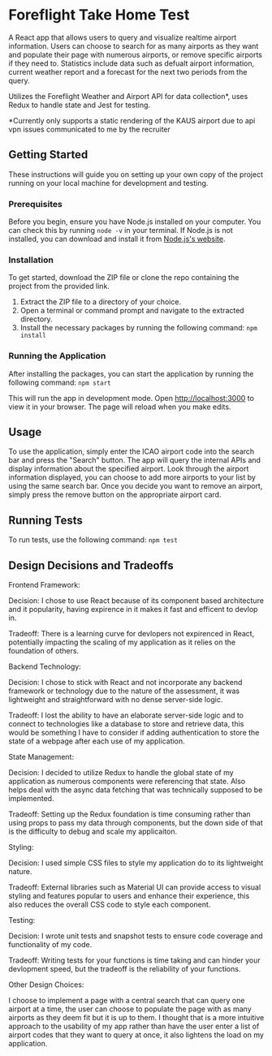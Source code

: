 # Foreflight Take Home Test
A React app that allows users to query and visualize realtime airport information. Users can choose to search for as many airports as they want and populate their page with numerous airports, or remove specific airports if they need to. Statistics include data such as defualt airport information, current weather report and a forecast for the next two periods from the query.

Utilizes the Foreflight Weather and Airport API for data collection*, uses Redux to handle state and Jest for testing.

*Currently only supports a static rendering of the KAUS airport due to api vpn issues communicated to me by the recruiter

## Getting Started

These instructions will guide you on setting up your own copy of the project running on your local machine for development and testing.

### Prerequisites

Before you begin, ensure you have Node.js installed on your computer. You can check this by running `node -v` in your terminal. If Node.js is not installed, you can download and install it from [Node.js's website](https://nodejs.org/).

### Installation

To get started, download the ZIP file or clone the repo containing the project from the provided link.

1. Extract the ZIP file to a directory of your choice.
2. Open a terminal or command prompt and navigate to the extracted directory.
3. Install the necessary packages by running the following command: 
```npm install```

### Running the Application

After installing the packages, you can start the application by running the following command: 
```npm start```

This will run the app in development mode. Open [http://localhost:3000](http://localhost:3000) to view it in your browser. The page will reload when you make edits.

## Usage

To use the application, simply enter the ICAO airport code into the search bar and press the "Search" button. The app will query the internal APIs and display information about the specified airport. Look through the airport information displayed, you can choose to add more airports to your list by using the same search bar. Once you decide you want to remove an airport, simply press the remove button on the appropriate airport card.

## Running Tests

To run tests, use the following command: 
```npm test```

## Design Decisions and Tradeoffs

Frontend Framework:

Decision: I chose to use React because of its component based architecture and it popularity, having expirence in it makes it fast and efficent to devlop in.

Tradeoff: There is a learning curve for devlopers not expirenced in React, potentially impacting the scaling of my application as it relies on the foundation of others.

Backend Technology:

Decision: I chose to stick with React and not incorporate any backend framework or technology due to the nature of the assessment, it was lightweight and straightforward with no dense server-side logic.

Tradeoff: I lost the ability to have an elaborate server-side logic and to connect to technologies like a database to store and retrieve data, this would be something I have to consider if adding authentication to store the state of a webpage after each use of my application.

State Management:

Decision: I decided to utilize Redux to handle the global state of my application as numerous components were referencing that state. Also helps deal with the async data fetching that was technically supposed to be implemented.

Tradeoff: Setting up the Redux foundation is time consuming rather than using props to pass my data through components, but the down side of that is the difficulty to debug and scale my applicaiton.

Styling:

Decision: I used simple CSS files to style my application do to its lightweight nature.

Tradeoff: External libraries such as Material UI can provide access to visual styling and features popular to users and enhance their experience, this also reduces the overall CSS code to style each component.

Testing:

Decision: I wrote unit tests and snapshot tests to ensure code coverage and functionality of my code.

Tradeoff: Writing tests for your functions is time taking and can hinder your devlopment speed, but the tradeoff is the reliability of your functions.

Other Design Choices:

I choose to implement a page with a central search that can query one airport at a time, the user can choose to populate the page with as many airports as they deem fit but it is up to them. I thought that is a more intuitive approach to the usability of my app rather than have the user enter a list of airport codes that they want to query at once, it also lightens the load on my application. 